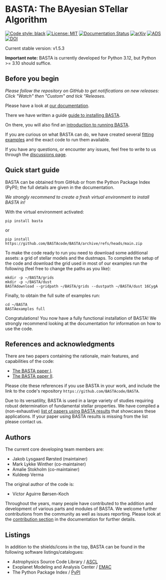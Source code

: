 # BASTA: The BAyesian STellar Algorithm

[![Code style: black](https://img.shields.io/badge/code%20style-black-000000.svg)](https://github.com/psf/black)
[![License: MIT](https://img.shields.io/badge/license-MIT-yellow.svg)](https://opensource.org/licenses/MIT)
[![Documentation Status](https://readthedocs.org/projects/basta/badge/?version=latest)](https://basta.readthedocs.io/en/latest/?badge=latest)
[![arXiv](https://img.shields.io/badge/arXiv-2109.14622-b31b1b.svg)](https://arxiv.org/abs/2109.14622)
[![ADS](https://img.shields.io/badge/ads-2022MNRAS.509.4344A-blue.svg)](https://ui.adsabs.harvard.edu/abs/2022MNRAS.509.4344A/abstract)
[![DOI](https://img.shields.io/badge/doi-10.1093/mnras/stab2911-orange.svg)](https://doi.org/10.1093/mnras/stab2911)

Current stable version: v1.5.3

**Important note:** BASTA is currently developed for Python 3.12, but Python >= 3.10 should suffice.


## Before you begin

*Please follow the repository on GitHub to get notifications on new releases: Click "Watch" then "Custom" and tick "Releases.*

Please have a look at [our documentation](https://basta.readthedocs.io/en/latest/index.html#).

There we have written a guide [guide to installing BASTA](https://basta.readthedocs.io/en/latest/install.html).

On there, you will also find an [introduction to running BASTA](https://basta.readthedocs.io/en/latest/running.html).

If you are curious on what BASTA can do, we have created several [fitting examples](https://basta.readthedocs.io/en/latest/examples.html) and the exact code to run them available.

If you have any questions, or encounter any issues, feel free to write to us through the [discussions page](https://github.com/orgs/BASTAcode/discussions).


## Quick start guide

BASTA can be obtained from GitHub or from the Python Package Index (PyPI); the full details are given in the documentation.

*We strongly recommend to create a fresh virtual environment to install BASTA in!*

With the virtual environment activated:

```
pip install basta
```
or
```
pip install https://github.com/BASTAcode/BASTA/archive/refs/heads/main.zip
```

To make the code ready to run you need to download some additional assets: a grid of stellar models and the dustmaps. To complete the setup of the code and download the grid used in most of our examples run the following (feel free to change the paths as you like):

```
mkdir -p ~/BASTA/grids
mkdir -p ~/BASTA/dust
BASTAdownload --gridpath ~/BASTA/grids --dustpath ~/BASTA/dust 16CygA
```

Finally, to obtain the full suite of examples run:

```
cd ~/BASTA
BASTAexamples full
```

Congratulations! You now have a fully functional installation of BASTA! We strongly recommend looking at the documentation for information on how to use the code.





## References and acknowledgments

There are two papers containing the rationale, main features, and capabilities of the code:

* [The BASTA paper I](https://ui.adsabs.harvard.edu/abs/2015MNRAS.452.2127S/abstract).
* [The BASTA paper II](https://ui.adsabs.harvard.edu/abs/2022MNRAS.509.4344A/abstract).

Please cite these references if you use BASTA in your work, and include the link to the code's repository `https://github.com/BASTAcode/BASTA`.

Due to its versatility, BASTA is used in a large variety of studies requiring robust determination of fundamental stellar properties. We have compiled a (non-exhaustive) [list of papers using BASTA results](https://ui.adsabs.harvard.edu/public-libraries/x2tCt52HR_yqG-oaUabo_A) that showcases these applications. If your paper using BASTA results is missing from the list please contact us.


## Authors

The current core developing team members are:

* Jakob Lysgaard Rørsted (maintainer)
* Mark Lykke Winther (co-maintainer)
* Amalie Stokholm (co-maintainer)
* Kuldeep Verma


The original author of the code is:

* Víctor Aguirre Børsen-Koch


Throughout the years, many people have contributed to the addition and development of various parts and modules of BASTA. We welcome further contributions from the community as well as issues reporting. Please look at the [contribution section](https://basta.readthedocs.io/en/latest/contributing.html) in the documentation for further details.


## Listings

In addition to the shields/icons in the top, BASTA can be found in the following software listings/catalogues:

* Astrophysics Source Code Library / [ASCL](https://ascl.net/2110.010)
* Exoplanet Modeling and Analysis Center / [EMAC](https://emac.gsfc.nasa.gov#bbcded4b-27d8-49f5-be4d-76e1fec748eb)
* The Python Package Index / [PyPI](https://pypi.org/project/basta/)
